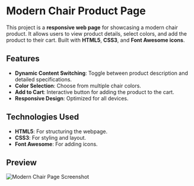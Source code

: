 # Modern Chair Product Page

This project is a **responsive web page** for showcasing a modern chair product. It allows users to view product details, select colors, and add the product to their cart. Built with **HTML5**, **CSS3**, and **Font Awesome icons**.

## Features

- **Dynamic Content Switching**: Toggle between product description and detailed specifications.
- **Color Selection**: Choose from multiple chair colors.
- **Add to Cart**: Interactive button for adding the product to the cart.
- **Responsive Design**: Optimized for all devices.

## Technologies Used

- **HTML5**: For structuring the webpage.
- **CSS3**: For styling and layout.
- **Font Awesome**: For adding icons.

## Preview

![Modern Chair Page Screenshot](modernChair.png)


